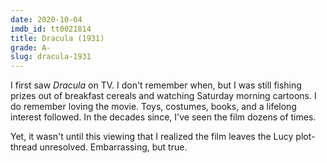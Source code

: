 ```yaml
---
date: 2020-10-04
imdb_id: tt0021814
title: Dracula (1931)
grade: A-
slug: dracula-1931
---
```


I first saw _Dracula_ on TV. I don't remember when, but I was still fishing prizes out of breakfast cereals and watching Saturday morning cartoons. I do remember loving the movie. Toys, costumes, books, and a lifelong interest followed. In the decades since, I've seen the film dozens of times.

Yet, it wasn't until this viewing that I realized the film leaves the Lucy plot-thread unresolved. Embarrassing, but true.